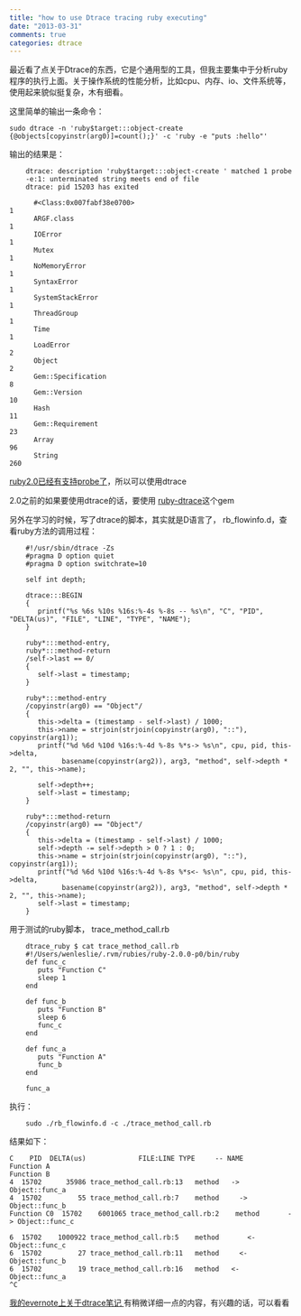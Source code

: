 ```yaml
---
title: "how to use Dtrace tracing ruby executing"
date: "2013-03-31"
comments: true
categories: dtrace
---
```

最近看了点关于Dtrace的东西，它是个通用型的工具，但我主要集中于分析ruby程序的执行上面。关于操作系统的性能分析，比如cpu、内存、io、文件系统等，使用起来貌似挺复杂，木有细看。


这里简单的输出一条命令：

	sudo dtrace -n 'ruby$target:::object-create {@objects[copyinstr(arg0)]=count();}' -c 'ruby -e "puts :hello"'
	
	
输出的结果是：
		
		
		dtrace: description 'ruby$target:::object-create ' matched 1 probe
		-e:1: unterminated string meets end of file
		dtrace: pid 15203 has exited
		
		  #<Class:0x007fabf38e0700>                                         1
		  ARGF.class                                                        1
		  IOError                                                           1
		  Mutex                                                             1
		  NoMemoryError                                                     1
		  SyntaxError                                                       1
		  SystemStackError                                                  1
		  ThreadGroup                                                       1
		  Time                                                              1
		  LoadError                                                         2
		  Object                                                            2
		  Gem::Specification                                                8
		  Gem::Version                                                     10
		  Hash                                                             11
		  Gem::Requirement                                                 23
		  Array                                                            96
		  String                                                          260
	
	

[ruby2.0已经有支持probe了](https://bugs.ruby-lang.org/projects/ruby/wiki/DTraceProbes)，所以可以使用dtrace

2.0之前的如果要使用dtrace的话，要使用 [ruby-dtrace](https://github.com/chrisa/ruby-dtrace)这个gem


另外在学习的时候，写了dtrace的脚本，其实就是D语言了， rb_flowinfo.d，查看ruby方法的调用过程：

		
		#!/usr/sbin/dtrace -Zs
		#pragma D option quiet
		#pragma D option switchrate=10
		
		self int depth;
		
		dtrace:::BEGIN
		{
		   printf("%s %6s %10s %16s:%-4s %-8s -- %s\n", "C", "PID", "DELTA(us)", "FILE", "LINE", "TYPE", "NAME");
		}
		
		ruby*:::method-entry, 
		ruby*:::method-return
		/self->last == 0/
		{
		   self->last = timestamp;
		}
		
		ruby*:::method-entry
		/copyinstr(arg0) == "Object"/
		{
		   this->delta = (timestamp - self->last) / 1000;
		   this->name = strjoin(strjoin(copyinstr(arg0), "::"), copyinstr(arg1));
		   printf("%d %6d %10d %16s:%-4d %-8s %*s-> %s\n", cpu, pid, this->delta,
		         basename(copyinstr(arg2)), arg3, "method", self->depth * 2, "", this->name);
		
		   self->depth++;
		   self->last = timestamp;
		}
		
		ruby*:::method-return
		/copyinstr(arg0) == "Object"/
		{
		   this->delta = (timestamp - self->last) / 1000;
		   self->depth -= self->depth > 0 ? 1 : 0;
		   this->name = strjoin(strjoin(copyinstr(arg0), "::"), copyinstr(arg1));
		   printf("%d %6d %10d %16s:%-4d %-8s %*s<- %s\n", cpu, pid, this->delta,
		         basename(copyinstr(arg2)), arg3, "method", self->depth * 2, "", this->name);
		   self->last = timestamp;
		}
		



用于测试的ruby脚本， trace_method_call.rb

		
		dtrace_ruby $ cat trace_method_call.rb 
		#!/Users/wenleslie/.rvm/rubies/ruby-2.0.0-p0/bin/ruby
		def func_c
		   puts "Function C"
		   sleep 1
		end
		
		def func_b
		   puts "Function B"
		   sleep 6
		   func_c
		end
		
		def func_a
		   puts "Function A"
		   func_b
		end
		
		func_a		
		
		

 执行：
 		
 		sudo ./rb_flowinfo.d -c ./trace_method_call.rb
 		

结果如下：

	
	C    PID  DELTA(us)             FILE:LINE TYPE     -- NAME
	Function A
	Function B
	4  15702      35986 trace_method_call.rb:13   method   -> Object::func_a
	4  15702         55 trace_method_call.rb:7    method     -> Object::func_b
	Function C0  15702    6001065 trace_method_call.rb:2    method       -> Object::func_c
	
	6  15702    1000922 trace_method_call.rb:5    method       <- Object::func_c
	6  15702         27 trace_method_call.rb:11   method     <- Object::func_b
	6  15702         19 trace_method_call.rb:16   method   <- Object::func_a
	^C
 				
 				

[我的evernote上关于dtrace笔记 ](https://www.evernote.com/shard/s21/sh/18e6d4ec-1160-4fa1-95cb-4bf8bf8749e8/c26ffcba6a0ed6f6b5b3c600a70bb9ab)有稍微详细一点的内容，有兴趣的话，可以看看				


